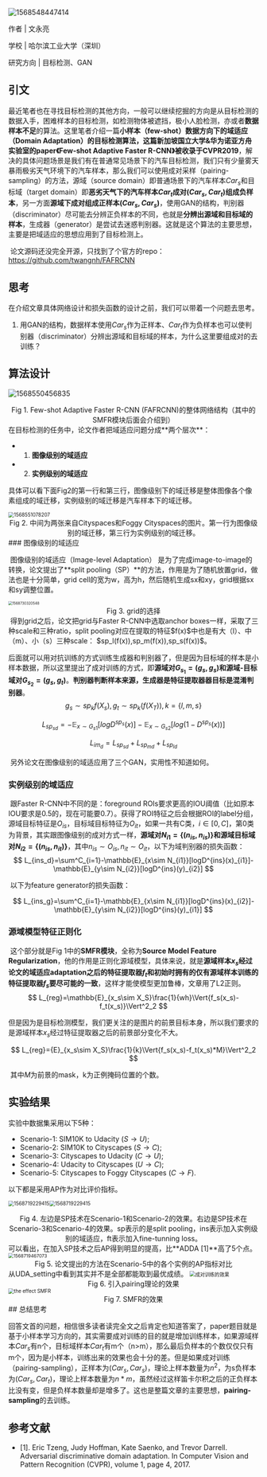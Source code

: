 ![1568548447414](FAFRCNN.assets/1568548447414.png)



作者 | 文永亮

学校 | 哈尔滨工业大学（深圳）

研究方向 | 目标检测、GAN



## 引文

​	最近笔者也在寻找目标检测的其他方向，一般可以继续挖掘的方向是从目标检测的数据入手，困难样本的目标检测，如检测物体被遮挡，极小人脸检测，亦或者**数据样本不足**的算法。这里笔者介绍一篇**小样本（few-shot）**数据方向下的**域适应（Domain Adaptation）**的目标检测算法，这篇新加坡国立大学&华为诺亚方舟实验室的paper**《Few-shot Adaptive Faster R-CNN》**被收录于**CVPR2019**，解决的具体问题场景是我们有在普通常见场景下的汽车目标检测，我们只有少量雾天暴雨极劣天气环境下的汽车样本，那么我们可以使用成对采样（pairing-sampling）的方法，源域（source domain）即普通场景下的汽车样本$Car_{s}$和目标域（target domain）即**恶劣天气下的汽车样本$Car_{t}$成对$(Car_s,Car_t)$组成负样本**，另一方面**源域下成对组成正样本$(Car_s,Car_s)$**，使用GAN的结构，判别器（discriminator）尽可能去分辨正负样本的不同，也就是**分辨出源域和目标域的样本**，生成器（generator）是尝试去迷惑判别器。这就是这个算法的主要思想，主要是把域适应的思想应用到了目标检测上。

​	论文源码还没完全开源，只找到了个官方的repo：https://github.com/twangnh/FAFRCNN



## 思考

在介绍文章具体网络设计和损失函数的设计之前，我们可以带着一个问题去思考。

1. 用GAN的结构，数据样本使用$Car_s$作为正样本、$Car_t$作为负样本也可以使判别器（discriminator）分辨出源域和目标域的样本，为什么这里要组成对的去训练？



## 算法设计

![1568550456835](FAFRCNN.assets/1568550456835.png)

<center>Fig 1. Few-shot Adaptive Faster R-CNN (FAFRCNN)的整体网络结构（其中的SMFR模块后面会介绍到）</center>
在目标检测的任务中，论文作者把域适应问题分成**两个层次**：

- 1. **图像级别的域适应**
- 2. **实例级别的域适应**

具体可以看下面Fig2的第一行和第三行，图像级别下的域迁移是整体图像各个像素组成的域迁移，实例级别的域迁移是汽车样本下的域迁移。

<img src="FAFRCNN.assets/1568551078207.png" alt="1568551078207" style="zoom:70%;" />



<center>Fig 2. 中间为两张来自Cityspaces和Foggy Cityspaces的图片。第一行为图像级别的域迁移，第三行为实例级别的域迁移。</center>
### 图像级别的域适应

​	图像级别的域适应（Image-level Adaptation） 是为了完成image-to-image的转换，论文提出了**split pooling（SP）**的方法，作用是为了随机放置grid，做法也是十分简单，grid cell的宽为w，高为h，然后随机生成sx和xy，grid根据sx和sy调整位置。

<img src="FAFRCNN.assets/1568730320548.png" alt="1568730320548" style="zoom:50%;" />

<center> Fig 3. grid的选择 </center>
​	得到grid之后，论文把grid与Faster R-CNN中选取anchor boxes一样，采取了三种scale和三种ratio，split pooling对应在提取的特征$f(x)$中也是有大（l）、中（m）、小（s）三种scale： $sp_l(f(x)),sp_m(f(x)),sp_s(f(x))$。

​	后面就可以用对抗训练的方式训练生成器和判别器了，但是因为目标域的样本是小样本数据，所以这里提出了成对训练的方式，即**源域对$G_{s_1}={(g_s,g_s)}$和源域-目标域对$G_{s_2}={(g_s,g_t)}$**。**判别器判断样本来源，生成器是特征提取器器目标是混淆判别器**。
$$
g_s\sim sp_kf(X_s),g_t\sim sp_k(f(X_T)),k=\{l,m,s\}
$$

$$
L_{sp_{sd}}=-\mathbb{E}_{x\sim{G_{s1}}}[logD^{sp_s}(x)]-\mathbb{E}_{x\sim{G_{s2}}}[log(1-D^{sp_s}(x))]
$$

$$
L_{im_d}=L_{sp_{sd}}+L_{sp_{md}}+L_{sp_{ld}}
$$

​	另外论文在图像级别的域适应用了三个GAN，实用性不知道如何。

### 实例级别的域适应

​	跟Faster R-CNN中不同的是：foreground ROIs要求更高的IOU阈值（比如原本IOU要求是0.5的，现在可能要0.7）。获得了ROI特征之后会根据ROI的label分组，源域目标特征是$O_{is}$，目标域目标特征为$O_{it}$，如果一共有C类，$i\in[0,C]$，第0类为背景，其实跟图像级别的成对方式一样，**源域对$N_{i1}=\{(n_{is},n_{is})\}$和源域目标域对$N_{i2}=\{(n_{is},n_{it})\}$**，其中$n_{is}\sim O_{is},n_{it}\sim O_{it}$，以下为域判别器的损失函数：
$$
L_{ins_d}=\sum^C_{i=1}-\mathbb{E}_{x\sim N_{i1}}[logD^{ins}(x)_{i1}]-\mathbb{E}_{y\sim N_{i2}}[logD^{ins}(y)_{i2}]
$$

​	以下为feature generator的损失函数：

$$
L_{ins_g}=\sum^C_{i=1}-\mathbb{E}_{x\sim N_{i1}}[logD^{ins}(x)_{i2}]-\mathbb{E}_{y\sim N_{i2}}[logD^{ins}(y)_{i1}]
$$

### 源域模型特征正则化

​	这个部分就是Fig 1中的**SMFR模块**，全称为**Source Model Feature Regularization**，他的作用是正则化源域模型，具体来说，就是**源域样本$x_s$经过论文的域适应adaptation之后的特征提取器$f_t$和初始时拥有的仅有源域样本训练的特征提取器$f_s$要尽可能的一致**，这样才能使模型更加鲁棒，文章用了L2正则。
$$
L_{reg}=\mathbb{E}_{x_s\sim X_S}\frac{1}{wh}\Vert{f_s(x_s)-f_t(x_s)}\Vert^2_2
$$

​	但是因为是目标检测模型，我们更关注的是图片的前景目标本身，所以我们要求的是源域样本$x_s$经过特征提取器之后的前景部分变化不大。

$$
L_{reg}={E}_{x_s\sim X_S}\frac{1}{k}\Vert{f_s(x_s)-f_t(x_s)*M}\Vert^2_2
$$

​	其中$M$为前景的mask，k为正例掩码位置的个数。

## 实验结果

实验中数据集采用以下5种：

- Scenario-1: SIM10K to Udacity ($S\rightarrow U$); 
- Scenario-2: SIM10K to Cityscapes ($S\rightarrow C$); 
- Scenario-3: Cityscapes to Udacity ($C\rightarrow U$);
- Scenario-4: Udacity to Cityscapes ($U\rightarrow C$);
- Scenario-5: Cityscapes to Foggy Cityscapes ($C\rightarrow F$). 

以下都是采用AP作为对比评价指标。

<img src="FAFRCNN.assets/1568719229415.png" alt="1568719229415" style="zoom:70%;" /><img src="FAFRCNN.assets/1568719250855.png" alt="1568719229415" style="zoom:70%;" />

<center> Fig 4.  左边是SP技术在Scenario-1和Scenario-2的效果。右边是SP技术在Scenario-3和Scenario-4的效果。sp表示的是split pooling，ins表示加入实例级别的域适应，ft表示加入fine-tunning loss。  </center>
可以看出，在加入SP技术之后AP得到明显的提高，比**ADDA [1]**高了5个点。

<img src="FAFRCNN.assets/1568719467073.png" alt="1568719467073" style="zoom:65%;" />

<center> Fig 5. 论文提出的方法在Scenario-5中的各个实例的AP指标对比</center>
从UDA_setting中看到其实并不是全部都能取到最优成绩。

<img src="FAFRCNN.assets/1568778070510.png" alt="成对训练的效果" style="zoom:70%;"/>

<center> Fig 6. 引入pairing理论的效果</center>
<img src="FAFRCNN.assets/1568779997906.png" alt="the effect SMFR" style="zoom:70%;"/>

<center> Fig 7. SMFR的效果 </center>
## 总结思考

​	回答文首的问题，相信很多读者读完全文之后肯定也知道答案了，paper题目就是基于小样本学习方向的，其实需要成对训练的目的就是增加训练样本，如果源域样本$Car_s$有n个，目标域样本$Car_t$有m个（n>m），那么最后负样本的个数仅仅只有m个，因为是小样本，训练出来的效果也会十分的差。但是如果成对训练（pairing-sampling），正样本为$(Car_s,Car_s)$，理论上样本数量为$n^2$，为s负样本为$(Car_s,Car_t)$，理论上样本数量为$n*m$，虽然经过这样笛卡尔积之后的正负样本比没有变，但是负样本数量却是增多了。这也是整篇文章的主要思想，**pairing-sampling**的去训练。





## 参考文献

- [1]. Eric Tzeng, Judy Hoffman, Kate Saenko, and Trevor Darrell. Adversarial discriminative domain adaptation. In Computer Vision and Pattern Recognition (CVPR), volume 1, page 4, 2017.





